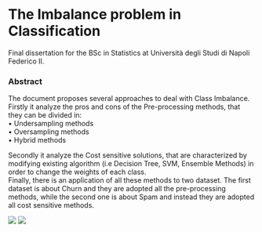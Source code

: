 # The Imbalance problem in Classification

Final dissertation for the BSc in Statistics at Università degli Studi di Napoli Federico II.

### Abstract

The document proposes several approaches to deal with Class Imbalance. Firstly it analyze the pros and cons of the Pre-processing methods, that  they can be divided in: \
• Undersampling methods \
• Oversampling methods \
• Hybrid methods 

Secondly it analyze the Cost sensitive solutions, that are characterized by modifying existing algorithm (i.e Decision Tree, SVM, Ensemble Methods) in order to change the weights of each class. \
Finally, there is an application of all these methods to two dataset. The first dataset is about Churn and they are adopted all the pre-processing methods,
while the second one is about Spam and instead they are adopted all cost sensitive methods.

<div>
    <img align=top src="https://user-images.githubusercontent.com/103529789/176737827-9fbb47fe-101b-4efe-9df3-f24fead22bfb.png"/>
    <img align=top src="https://user-images.githubusercontent.com/103529789/176737847-51056ba2-239e-42da-b247-07af10fdb88a.png"/>
<div>
